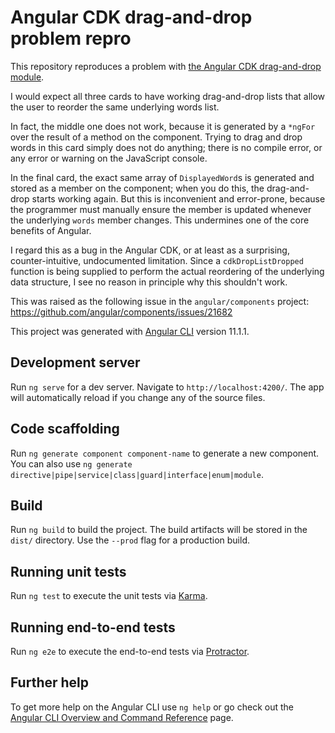 # Angular CDK drag-and-drop problem repro

This repository reproduces a problem with [the Angular CDK drag-and-drop module](https://material.angular.io/cdk/drag-drop/overview).

I would expect all three cards to have working drag-and-drop lists that allow the user to reorder the same underlying words list.

In fact, the middle one does not work, because it is generated by a `*ngFor` over the result of a method on the component. Trying to drag and drop words in this card simply does not do anything; there is no compile error, or any error or warning on the JavaScript console.

In the final card, the exact same array of `DisplayedWord`s is generated and stored as a member on the component; when you do this, the drag-and-drop starts working again. But this is inconvenient and error-prone, because the programmer must manually ensure the member is updated whenever the underlying `words` member changes. This undermines one of the core benefits of Angular.

I regard this as a bug in the Angular CDK, or at least as a surprising, counter-intuitive, undocumented limitation. Since a `cdkDropListDropped` function is being supplied to perform the actual reordering of the underlying data structure, I see no reason in principle why this shouldn't work.

This was raised as the following issue in the `angular/components` project: https://github.com/angular/components/issues/21682

This project was generated with [Angular CLI](https://github.com/angular/angular-cli) version 11.1.1.

## Development server

Run `ng serve` for a dev server. Navigate to `http://localhost:4200/`. The app will automatically reload if you change any of the source files.

## Code scaffolding

Run `ng generate component component-name` to generate a new component. You can also use `ng generate directive|pipe|service|class|guard|interface|enum|module`.

## Build

Run `ng build` to build the project. The build artifacts will be stored in the `dist/` directory. Use the `--prod` flag for a production build.

## Running unit tests

Run `ng test` to execute the unit tests via [Karma](https://karma-runner.github.io).

## Running end-to-end tests

Run `ng e2e` to execute the end-to-end tests via [Protractor](http://www.protractortest.org/).

## Further help

To get more help on the Angular CLI use `ng help` or go check out the [Angular CLI Overview and Command Reference](https://angular.io/cli) page.
